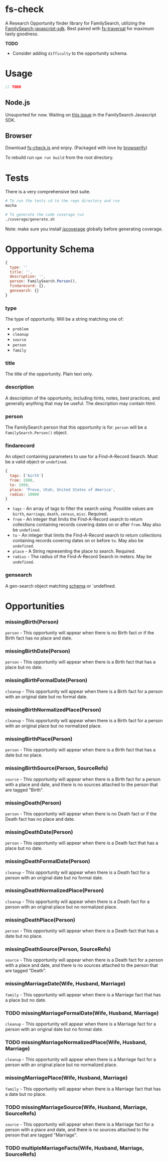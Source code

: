 # fs-check
A Research Opportunity finder library for FamilySearch, utilizing the [FamilySearch-javascript-sdk](https://github.com/rootsdev/familysearch-javascript-sdk). Best paired with [fs-traversal](https://github.com/genealogysystems/fs-traversal) for maximum tasty goodness.

**TODO**

* Consider adding `difficulty` to the opportunity schema.

# Usage
````javascript
// TODO
````

## Node.js
Unsuported for now. Waiting on [this issue](https://github.com/rootsdev/familysearch-javascript-sdk/issues/8) in the FamilySearch Javascript SDK.

## Browser
Download [fs-check.js](fs-check.js) and enjoy.
(Packaged with love by [browserify](http://browserify.org/))

To rebuild run `npm run build` from the root directory.

# Tests

There is a very comprehensive test suite.
````bash
# To run the tests cd to the repo directory and run
mocha

# To generate the code coverage run
./coverage/generate.sh
````
Note: make sure you install [jscoverage](https://github.com/visionmedia/node-jscoverage) globally before generating coverage.



# Opportunity Schema
````javascript
{
  type: ''
  title: '',
  description: '',
  person: FamilySearch.Person(),
  findarecord: {},
  gensearch: {}
}
````

### type
The type of opportunity. Will be a string matching one of:

* `problem`
* `cleanup`
* `source`
* `person`
* `family`

### title
The title of the opportunity. Plain text only.

### description
A description of the opportunity, including hints, notes, best practices, and generally anything that may be useful.
The description may contain html.

### person
The FamilySearch person that this opportunity is for. `person` will be a `FamilySearch.Person()` object.

### findarecord
An object containing parameters to use for a Find-A-Record Search. Must be a valid object or `undefined`.
````javascript
{
  tags: ['birth']
  from: 1900,
  to: 1950,
  place: 'Provo, Utah, United States of America',
  radius: 10000
}
````

* `tags` - An array of tags to filter the search using. Possible values are `birth`, `marriage`, `death`, `census`, `misc`. Required.
* `from` - An integer that limits the Find-A-Record search to return collections containing records covering dates on or after `from`. May also be `undefined`.
* `to` - An integer that limits the Find-A-Record search to return collections containing records covering dates on or before `to`. May also be `undefined`.
* `place` - A String representing the place to search. Required.
* `radius` - The radius of the Find-A-Record Search in meters. May be `undefined`.

### gensearch
A gen-search object matching [schema](https://github.com/genealogysystems/gen-search#schema) or `undefined.

# Opportunities

### missingBirth(Person)
`person` - This opportunity will appear when there is no Birth fact or if the Birth fact has no place and date.

### missingBirthDate(Person)
`person` - This opportunity will appear when there is a Birth fact that has a place but no date.

### missingBirthFormalDate(Person)
`cleanup` - This opportunity will appear when there is a Birth fact for a person with an original date but no formal date.

### missingBirthNormalizedPlace(Person)
`cleanup` - This opportunity will appear when there is a Birth fact for a person with an original place but no normalized place.

### missingBirthPlace(Person)
`person` - This opportunity will appear when there is a Birth fact that has a date but no place.

### missingBirthSource(Person, SourceRefs)
`source` - This opportunity will appear when there is a Birth fact for a person with a place and date, and there is no sources attached to the person that are tagged "Birth".

### missingDeath(Person)
`person` - This opportunity will appear when there is no Death fact or if the Death fact has no place and date.

### missingDeathDate(Person)
`person` - This opportunity will appear when there is a Death fact that has a place but no date.

### missingDeathFormalDate(Person)
`cleanup` - This opportunity will appear when there is a Death fact for a person with an original date but no formal date.

### missingDeathNormalizedPlace(Person)
`cleanup` - This opportunity will appear when there is a Death fact for a person with an original place but no normalized place.

### missingDeathPlace(Person)
`person` - This opportunity will appear when there is a Death fact that has a date but no place.

### missingDeathSource(Person, SourceRefs)
`source` - This opportunity will appear when there is a Death fact for a person with a place and date, and there is no sources attached to the person that are tagged "Death".

### missingMarriageDate(Wife, Husband, Marriage)
`family` - This opportunity will appear when there is a Marriage fact that has a place but no date.

### TODO missingMarriageFormalDate(Wife, Husband, Marriage)
`cleanup` - This opportunity will appear when there is a Marriage fact for a person with an original date but no formal date.

### TODO missingMarriageNormalizedPlace(Wife, Husband, Marriage)
`cleanup` - This opportunity will appear when there is a Marriage fact for a person with an original place but no normalized place.

### missingMarriagePlace(Wife, Husband, Marriage)
`family` - This opportunity will appear when there is a Marriage fact that has a date but no place.

### TODO missingMarriageSource(Wife, Husband, Marriage, SourceRefs)
`source` - This opportunity will appear when there is a Marriage fact for a person with a place and date, and there is no sources attached to the person that are tagged "Marriage".

### TODO multipleMarriageFacts(Wife, Husband, Marriage, SourceRefs)